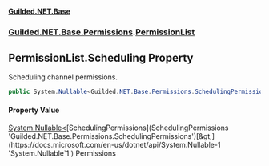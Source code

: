 
#### [Guilded.NET.Base](index 'index')
### [Guilded.NET.Base.Permissions](index#Guilded_NET_Base_Permissions 'Guilded.NET.Base.Permissions').[PermissionList](PermissionList 'Guilded.NET.Base.Permissions.PermissionList')
## PermissionList.Scheduling Property
Scheduling channel permissions.  
```csharp
public System.Nullable<Guilded.NET.Base.Permissions.SchedulingPermissions> Scheduling { get; set; }
```

#### Property Value
[System.Nullable&lt;](https://docs.microsoft.com/en-us/dotnet/api/System.Nullable-1 'System.Nullable`1')[SchedulingPermissions](SchedulingPermissions 'Guilded.NET.Base.Permissions.SchedulingPermissions')[&gt;](https://docs.microsoft.com/en-us/dotnet/api/System.Nullable-1 'System.Nullable`1')
Permissions
